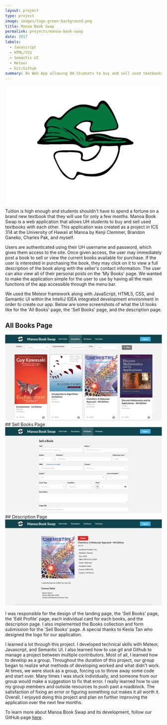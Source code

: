 ```yaml
---
layout: project
type: project
image: images/logo-green-background.png
title: Manoa Book Swap
permalink: projects/manoa-book-swap
date: 2017
labels:
  - Javascript
  - HTML/CSS
  - Semantic UI
  - Meteor
  - Git/Github
summary: An Web App allowing UH Students to buy and sell used textbooks.
---
```

<img class="ui tiny left circular floated image" src="../images/logo-1.png">

Tuition is high enough and students shouldn't have to spend a fortune on a brand new textbook that they will use for only a few months. Manoa Book Swap is a web application that allows UH students to buy and sell used textbooks with each other. This application was created as a project in ICS 314 at the University of Hawaii at Manoa by Kenji Clemmer, Brandon Ganeko, Charles Pak, and myself.  

Users are authenticated using their UH username and password, which gives them access to the site. Once given access, the user may immediately post a book to sell or view the current books available for purchase. If the user is interested in purchasing the book, they may click on it to view a full description of the book along with the seller's contact information. The user can also view all of their personal posts on the 'My Books' page. We wanted to make the application simple for the user to use by having all the main functions of the app accessible through the menu bar.

We used the Meteor framework along with JavaScript, HTML5, CSS, and Semantic UI within the IntelliJ IDEA integrated development environment in order to create our app. Below are some screenshots of what the UI looks like for the 'All Books' page, the 'Sell Books' page, and the description page.

## All Books Page
<img class="ui image" src="../images/all-books-page.png">
<br>
## Sell Books Page
<img class="ui image" src="../images/sell-books-page.png">
<br>
## Description Page
<img class="ui image" src="../images/description-page.png">

I was responsible for the design of the landing page, the 'Sell Books' page, the 'Edit Profile' page, each individual card for each books, and the description page. I also implemented the Books collection and form submission for the 'Sell Books' page. A special thanks to Keola Tan who designed the logo for our application.

I learned a lot through this project. I developed technical skills with Meteor, Javascript, and Semantic UI.  I also learned how to use git and Github to manage a project between multiple contributors. Most of all, I learned how to develop as a group. Throughout the duration of this project, our group began to realize what methods of developing worked and what didn't work. At times, we were stuck as a group, forcing us to throw away some code and start over. Many times I was stuck individually, and someone from our group would make a suggestion to fix that error. I really learned how to use my group members and outside resources to push past a roadblock. The satisfaction of fixing an error or figuring something out makes it all worth it.  Overall, I enjoyed doing this project and plan on further improving the application over the next few months.

To learn more about Manoa Book Swap and its development, follow our GitHub page <a href="https://manoabookswap.github.io/">here</a>.
